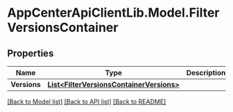 # AppCenterApiClientLib.Model.FilterVersionsContainer
## Properties

Name | Type | Description | Notes
------------ | ------------- | ------------- | -------------
**Versions** | [**List&lt;FilterVersionsContainerVersions&gt;**](FilterVersionsContainerVersions.md) |  | [optional] 

[[Back to Model list]](../README.md#documentation-for-models) [[Back to API list]](../README.md#documentation-for-api-endpoints) [[Back to README]](../README.md)

